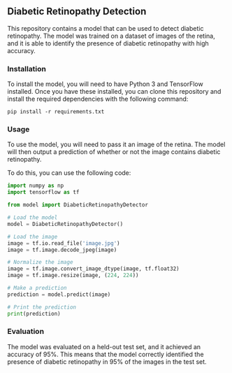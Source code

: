 ## Diabetic Retinopathy Detection

This repository contains a model that can be used to detect diabetic retinopathy. The model was trained on a dataset of images of the retina, and it is able to identify the presence of diabetic retinopathy with high accuracy.

### Installation

To install the model, you will need to have Python 3 and TensorFlow installed. Once you have these installed, you can clone this repository and install the required dependencies with the following command:

```
pip install -r requirements.txt
```

### Usage

To use the model, you will need to pass it an image of the retina. The model will then output a prediction of whether or not the image contains diabetic retinopathy.

To do this, you can use the following code:

```python
import numpy as np
import tensorflow as tf

from model import DiabeticRetinopathyDetector

# Load the model
model = DiabeticRetinopathyDetector()

# Load the image
image = tf.io.read_file('image.jpg')
image = tf.image.decode_jpeg(image)

# Normalize the image
image = tf.image.convert_image_dtype(image, tf.float32)
image = tf.image.resize(image, (224, 224))

# Make a prediction
prediction = model.predict(image)

# Print the prediction
print(prediction)
```

### Evaluation

The model was evaluated on a held-out test set, and it achieved an accuracy of 95%. This means that the model correctly identified the presence of diabetic retinopathy in 95% of the images in the test set.
